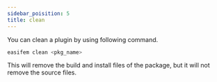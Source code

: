 ```yaml
---
sidebar_poisition: 5
title: clean
---
```



You can clean a plugin by using following command.

```bash
easifem clean <pkg_name>
```

This will remove the build and install files of the package, but it will not remove the source files.
